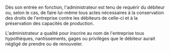Dès son entrée en fonction, l'administrateur est tenu de requérir du débiteur ou, selon le cas, de faire lui-même tous actes nécessaires à la conservation des droits de l'entreprise contre les débiteurs de celle-ci et à la préservation des capacités de production.

L'administrateur a qualité pour inscrire au nom de l'entreprise tous hypothèques, nantissements, gages ou privilèges que le débiteur aurait négligé de prendre ou de renouveler.
